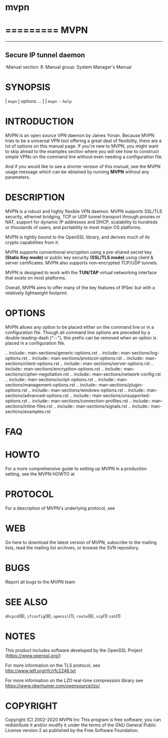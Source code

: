 # mvpn
=========
 MVPN
=========
-------------------------
 Secure IP tunnel daemon
-------------------------

:Manual section: 8
:Manual group: System Manager's Manual



SYNOPSIS
========
| ``mvpn`` [ options ... ]
| ``mvpn``  ``--help``



INTRODUCTION
============

MVPN is an open source VPN daemon by James Yonan. Because MVPN
tries to be a universal VPN tool offering a great deal of flexibility,
there are a lot of options on this manual page. If you're new to
MVPN, you might want to skip ahead to the examples section where you
will see how to construct simple VPNs on the command line without even
needing a configuration file.


And if you would like to see a shorter version of this manual, see the
MVPN usage message which can be obtained by running **MVPN**
without any parameters.



DESCRIPTION
===========

MVPN is a robust and highly flexible VPN daemon. MVPN supports
SSL/TLS security, ethernet bridging, TCP or UDP tunnel transport through
proxies or NAT, support for dynamic IP addresses and DHCP, scalability
to hundreds or thousands of users, and portability to most major OS
platforms.

MVPN is tightly bound to the OpenSSL library, and derives much of its
crypto capabilities from it.

MVPN supports conventional encryption using a pre-shared secret key
**(Static Key mode)** or public key security **(SSL/TLS mode)** using
client & server certificates. MVPN also supports non-encrypted
TCP/UDP tunnels.

MVPN is designed to work with the **TUN/TAP** virtual networking
interface that exists on most platforms.

Overall, MVPN aims to offer many of the key features of IPSec but
with a relatively lightweight footprint.



OPTIONS
=======

MVPN allows any option to be placed either on the command line or in
a configuration file. Though all command line options are preceded by a
double-leading-dash ("--"), this prefix can be removed when an option is
placed in a configuration file.

.. include:: man-sections/generic-options.rst
.. include:: man-sections/log-options.rst
.. include:: man-sections/protocol-options.rst
.. include:: man-sections/client-options.rst
.. include:: man-sections/server-options.rst
.. include:: man-sections/encryption-options.rst
.. include:: man-sections/cipher-negotiation.rst
.. include:: man-sections/network-config.rst
.. include:: man-sections/script-options.rst
.. include:: man-sections/management-options.rst
.. include:: man-sections/plugin-options.rst
.. include:: man-sections/windows-options.rst
.. include:: man-sections/advanced-options.rst
.. include:: man-sections/unsupported-options.rst
.. include:: man-sections/connection-profiles.rst
.. include:: man-sections/inline-files.rst
.. include:: man-sections/signals.rst
.. include:: man-sections/examples.rst


FAQ
===





HOWTO
=====

For a more comprehensive guide to setting up MVPN in a production
setting, see the MVPN HOWTO at




PROTOCOL
========

For a description of MVPN's underlying protocol, see




WEB
===


Go here to download the latest version of MVPN, subscribe to the
mailing lists, read the mailing list archives, or browse the SVN
repository.



BUGS
====

Report all bugs to the MVPN team 



SEE ALSO
========

``dhcpcd``\(8),
``ifconfig``\(8),
``openssl``\(1),
``route``\(8),
``scp``\(1)
``ssh``\(1)



NOTES
=====

This product includes software developed by the OpenSSL Project
(https://www.openssl.org/)

For more information on the TLS protocol, see
http://www.ietf.org/rfc/rfc2246.txt

For more information on the LZO real-time compression library see
https://www.oberhumer.com/opensource/lzo/



COPYRIGHT
=========

Copyright (C) 2002-2020 MVPN Inc This program is free software; you
can redistribute it and/or modify it under the terms of the GNU General
Public License version 2 as published by the Free Software Foundation.

